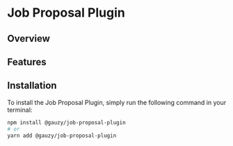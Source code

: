 # Job Proposal Plugin

## Overview

## Features

## Installation

To install the Job Proposal Plugin, simply run the following command in your terminal:

```bash
npm install @gauzy/job-proposal-plugin
# or
yarn add @gauzy/job-proposal-plugin
```
